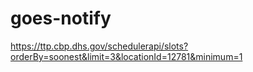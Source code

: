 # goes-notify

https://ttp.cbp.dhs.gov/schedulerapi/slots?orderBy=soonest&limit=3&locationId=12781&minimum=1
